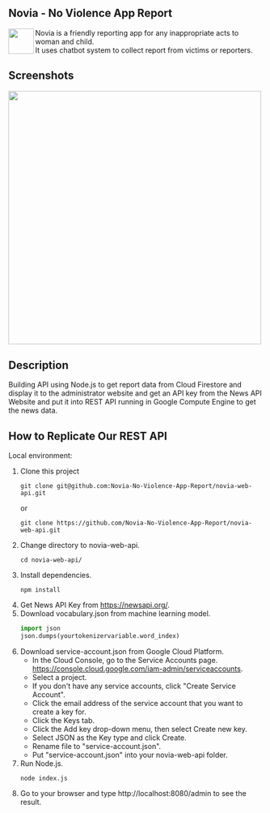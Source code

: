 ## Novia - No Violence App Report

<img src="http://34.101.116.82/image/favicon.png" align="left"
width="50">

Novia is a friendly reporting app for any inappropriate acts to woman and child.
<br/>
It uses chatbot system to collect report from victims or reporters.

## Screenshots
<img src="https://storage.googleapis.com/novia-files/screenshots/novia-admin.jpeg" align="center" width="500">
<br/>

## Description
Building API using Node.js to get report data from Cloud Firestore and display it to the administrator website and get an API key from the News API Website and put it into REST API running in Google Compute Engine to get the news data.

## How to Replicate Our REST API
Local environment:
1. Clone this project
   ```
   git clone git@github.com:Novia-No-Violence-App-Report/novia-web-api.git
   ```
   or
   ```
   git clone https://github.com/Novia-No-Violence-App-Report/novia-web-api.git
   ```
2. Change directory to novia-web-api.
   ```
   cd novia-web-api/
   ```
3. Install dependencies.
   ```
   npm install
   ```
4. Get News API Key from https://newsapi.org/.
5. Download vocabulary.json from machine learning model.
   ```python
   import json
   json.dumps(yourtokenizervariable.word_index)
   ```
6. Download service-account.json from Google Cloud Platform.
   - In the Cloud Console, go to the Service Accounts page. https://console.cloud.google.com/iam-admin/serviceaccounts.
   - Select a project.
   - If you don't have any service accounts, click "Create Service Account".
   - Click the email address of the service account that you want to create a key for. 
   - Click the Keys tab.
   - Click the Add key drop-down menu, then select Create new key.
   - Select JSON as the Key type and click Create.
   - Rename file to "service-account.json".
   - Put "service-account.json" into your novia-web-api folder.
7. Run Node.js.
   ```
   node index.js
   ```
8. Go to your browser and type http://localhost:8080/admin to see the result.









